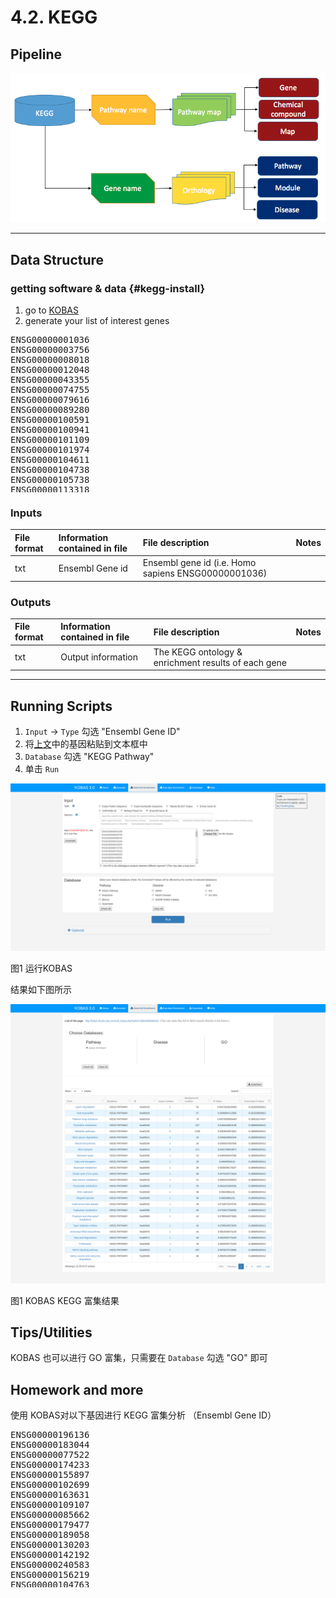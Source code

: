 # 4.2. KEGG

## Pipeline

![](../../.gitbook/assets/keggpipeline.png)

-------



## Data Structure

### getting software & data {#kegg-install}

1. go to [KOBAS](http://kobas.cbi.pku.edu.cn/anno_iden.php)
1. generate your list of interest genes

<pre style='height: 18em; scroll: auto;'>
ENSG00000001036
ENSG00000003756
ENSG00000008018
ENSG00000012048
ENSG00000043355
ENSG00000074755
ENSG00000079616
ENSG00000089280
ENSG00000100591
ENSG00000100941
ENSG00000101109
ENSG00000101974
ENSG00000104611
ENSG00000104738
ENSG00000105738
ENSG00000113318
ENSG00000114867
ENSG00000116221
ENSG00000116857
ENSG00000117724
ENSG00000119285
ENSG00000121774
ENSG00000127663
ENSG00000127884
ENSG00000128159
ENSG00000129187
ENSG00000130640
ENSG00000131473
ENSG00000134287
ENSG00000134644
ENSG00000136628
ENSG00000137273
ENSG00000146263
ENSG00000153187
ENSG00000160285
ENSG00000164818
ENSG00000164944
ENSG00000167325
ENSG00000167548
ENSG00000170448
ENSG00000179632
ENSG00000183207
ENSG00000187954
ENSG00000196700
ENSG00000196924
ENSG00000198604
ENSG00000198886
ENSG00000198899
ENSG00000206503
ENSG00000223609
ENSG00000272822
</pre>



### **Inputs**

| **File format** | **Information contained in file** | **File description** | **Notes** |
| :--- | :--- | :--- | :--- |
| txt | Ensembl Gene id | Ensembl gene id (i.e. Homo sapiens ENSG00000001036) |  |

### **Outputs**

| **File format** | **Information contained in file** | **File description** | **Notes** |
| :--- | :--- | :--- | :--- |
| txt | Output information | The KEGG ontology & enrichment results of each gene |  |


-----

## Running Scripts

1. `Input` -> `Type` 勾选 "Ensembl Gene ID"
1. 将[上文](#kegg-install)中的基因粘贴到文本框中
1. `Database` 勾选 "KEGG Pathway"
1. 单击 `Run`

![](../../.gitbook/assets/kegg-run.png)

图1 运行KOBAS

结果如下图所示

![](../../.gitbook/assets/kegg-result.png)

图1 KOBAS KEGG 富集结果

## Tips/Utilities

KOBAS 也可以进行 GO 富集，只需要在 `Database` 勾选 "GO" 即可

## Homework and more

使用 KOBAS对以下基因进行 KEGG 富集分析 （Ensembl Gene ID）

<pre style='height: 18em; scroll: auto;'>
ENSG00000196136
ENSG00000183044
ENSG00000077522
ENSG00000174233
ENSG00000155897
ENSG00000102699
ENSG00000163631
ENSG00000109107
ENSG00000085662
ENSG00000179477
ENSG00000189058
ENSG00000130203
ENSG00000142192
ENSG00000240583
ENSG00000156219
ENSG00000104763
ENSG00000105409
ENSG00000110955
ENSG00000147416
ENSG00000131100
ENSG00000110092
ENSG00000171552
ENSG00000176697
ENSG00000119138
ENSG00000123843
ENSG00000104267
ENSG00000157388
ENSG00000108878
ENSG00000172137
ENSG00000110680
ENSG00000143933
ENSG00000070808
ENSG00000126247
ENSG00000077549
ENSG00000164305
ENSG00000187094
ENSG00000124762
ENSG00000106069
ENSG00000101204
ENSG00000175344
ENSG00000166165
ENSG00000109572
ENSG00000104853
ENSG00000175416
ENSG00000163823
ENSG00000173786
ENSG00000118432
ENSG00000164692
ENSG00000164919
ENSG00000112695
ENSG00000109472
ENSG00000181885
ENSG00000166426
ENSG00000143320
ENSG00000118260
ENSG00000095794
ENSG00000160202
ENSG00000109846
ENSG00000103316
ENSG00000118523
ENSG00000168036
ENSG00000169862
ENSG00000255974
ENSG00000123454
ENSG00000144355
ENSG00000149295
ENSG00000151577
ENSG00000069696
ENSG00000198121
ENSG00000120738
ENSG00000122877
ENSG00000074800
ENSG00000111674
ENSG00000108515
ENSG00000065361
ENSG00000244405
ENSG00000117480
ENSG00000164434
ENSG00000138685
ENSG00000096060
ENSG00000115414
ENSG00000170345
ENSG00000125740
ENSG00000187474
ENSG00000171298
ENSG00000204681
ENSG00000163288
ENSG00000163285
ENSG00000113327
ENSG00000128683
ENSG00000111640
ENSG00000106105
ENSG00000130283
ENSG00000168621
ENSG00000131095
ENSG00000001084
ENSG00000148672
ENSG00000088256
ENSG00000127955
ENSG00000087258
ENSG00000156052
ENSG00000078369
ENSG00000046653
ENSG00000177885
ENSG00000120251
ENSG00000171189
ENSG00000105737
ENSG00000176884
ENSG00000161509
ENSG00000178719
ENSG00000113580
ENSG00000168959
ENSG00000167004
ENSG00000084207
ENSG00000100644
ENSG00000204525
ENSG00000204287
ENSG00000198502
ENSG00000113161
ENSG00000100292
ENSG00000123358
ENSG00000204389
ENSG00000204388
ENSG00000044574
ENSG00000109971
ENSG00000106211
ENSG00000132002
ENSG00000135312
ENSG00000102468
ENSG00000140443
ENSG00000167244
ENSG00000115457
ENSG00000091181
ENSG00000110324
ENSG00000049249
ENSG00000143772
ENSG00000177606
ENSG00000171223
ENSG00000184408
ENSG00000177807
ENSG00000156113
ENSG00000185896
ENSG00000168028
ENSG00000169756
ENSG00000012223
ENSG00000090382
ENSG00000184292
ENSG00000105695
ENSG00000172005
ENSG00000069535
ENSG00000131711
ENSG00000186868
ENSG00000197971
ENSG00000146701
ENSG00000081189
ENSG00000172493
ENSG00000168314
ENSG00000204655
ENSG00000005381
ENSG00000158887
ENSG00000173531
ENSG00000187193
ENSG00000023228
ENSG00000178127
ENSG00000104722
ENSG00000100285
ENSG00000277586
ENSG00000184613
ENSG00000196712
ENSG00000162599
ENSG00000147862
ENSG00000100906
ENSG00000125820
ENSG00000122585
ENSG00000171246
ENSG00000154146
ENSG00000073969
ENSG00000148053
ENSG00000082556
ENSG00000112038
ENSG00000145730
ENSG00000173599
ENSG00000183036
ENSG00000125851
ENSG00000004799
ENSG00000136960
ENSG00000101327
ENSG00000181195
ENSG00000179094
ENSG00000067225
ENSG00000170890
ENSG00000123560
ENSG00000109099
ENSG00000108387
ENSG00000138032
ENSG00000184203
ENSG00000104695
ENSG00000078304
ENSG00000108946
ENSG00000188191
ENSG00000154229
ENSG00000171132
ENSG00000126583
ENSG00000067606
ENSG00000100030
ENSG00000102882
ENSG00000050748
ENSG00000109339
ENSG00000166033
ENSG00000159377
ENSG00000169398
ENSG00000151552
ENSG00000175582
ENSG00000119318
ENSG00000132341
ENSG00000139687
ENSG00000133884
ENSG00000117152
ENSG00000100316
ENSG00000156482
ENSG00000175634
ENSG00000139970
ENSG00000124788
ENSG00000149575
ENSG00000006210
ENSG00000169439
ENSG00000107562
ENSG00000116560
ENSG00000124193
ENSG00000115875
ENSG00000118515
ENSG00000117394
ENSG00000168003
ENSG00000157103
ENSG00000103546
ENSG00000142319
ENSG00000108576
ENSG00000066117
ENSG00000172062
ENSG00000135587
ENSG00000074317
ENSG00000145335
ENSG00000075618
ENSG00000112096
ENSG00000181449
ENSG00000125398
ENSG00000100146
ENSG00000113140
ENSG00000173898
ENSG00000106089
ENSG00000076944
ENSG00000008056
ENSG00000157152
ENSG00000006128
ENSG00000115353
ENSG00000167815
ENSG00000091513
ENSG00000008196
ENSG00000175745
ENSG00000072274
ENSG00000180176
ENSG00000151090
ENSG00000155090
ENSG00000102265
ENSG00000136352
ENSG00000163931
ENSG00000184113
ENSG00000232810
ENSG00000111669
ENSG00000127824
ENSG00000112041
ENSG00000154277
ENSG00000010256
ENSG00000140740
ENSG00000213585
ENSG00000163032
ENSG00000082898
ENSG00000166913
ENSG00000170027
ENSG00000128245
ENSG00000109906
ENSG00000167552
ENSG00000121966
ENSG00000171951
ENSG00000119508
ENSG00000032742
ENSG00000121053
ENSG00000188763
ENSG00000035681
ENSG00000105402
ENSG00000107186
ENSG00000108370
ENSG00000099250
ENSG00000132326
ENSG00000160145
ENSG00000130725
ENSG00000185359
ENSG00000185236
ENSG00000183691
ENSG00000100784
ENSG00000125733
ENSG00000049245
ENSG00000078596
ENSG00000103942
ENSG00000108587
ENSG00000136928
ENSG00000134852
ENSG00000117592
ENSG00000164326
ENSG00000119125
ENSG00000154174
ENSG00000060656
ENSG00000173848
ENSG00000213928
ENSG00000204628
ENSG00000130558
ENSG00000112186
ENSG00000265972
ENSG00000069966
ENSG00000188529
ENSG00000130640
ENSG00000130222
ENSG00000172594
ENSG00000154640
ENSG00000170348
ENSG00000168461
ENSG00000104435
ENSG00000173598
ENSG00000168309
ENSG00000084764
ENSG00000132718
ENSG00000182621
ENSG00000198576
ENSG00000182253
ENSG00000115524
ENSG00000221890
ENSG00000104205
ENSG00000169504
ENSG00000161642
ENSG00000106537
ENSG00000114861
ENSG00000080546
ENSG00000071575
ENSG00000163884
ENSG00000144834
ENSG00000095585
ENSG00000128872
ENSG00000164548
ENSG00000151967
ENSG00000116285
ENSG00000168209
ENSG00000164951
ENSG00000166272
ENSG00000101695
ENSG00000198498
ENSG00000048540
ENSG00000109943
ENSG00000078804
ENSG00000116574
ENSG00000197056
ENSG00000171621
ENSG00000164938
ENSG00000160877
ENSG00000100100
ENSG00000167615
ENSG00000141447
ENSG00000213186
ENSG00000137285
ENSG00000183688
ENSG00000205246
</pre>
